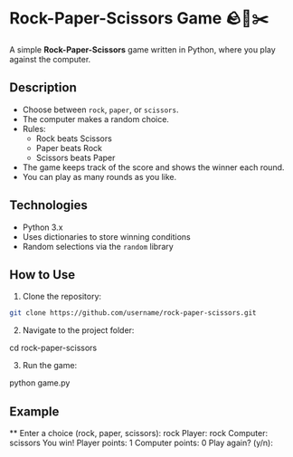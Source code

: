 # Rock-Paper-Scissors Game 🪨📄✂️

A simple **Rock-Paper-Scissors** game written in Python, where you play against the computer.

## Description

- Choose between `rock`, `paper`, or `scissors`.
- The computer makes a random choice.
- Rules:
  - Rock beats Scissors
  - Paper beats Rock
  - Scissors beats Paper
- The game keeps track of the score and shows the winner each round.
- You can play as many rounds as you like.

## Technologies

- Python 3.x
- Uses dictionaries to store winning conditions
- Random selections via the `random` library

## How to Use

1. Clone the repository:

```bash
git clone https://github.com/username/rock-paper-scissors.git
```

2. Navigate to the project folder:

cd rock-paper-scissors

3. Run the game:

python game.py

## Example

**
Enter a choice (rock, paper, scissors): rock
Player:   rock
Computer: scissors
You win!
Player points:   1
Computer points: 0
Play again? (y/n):
